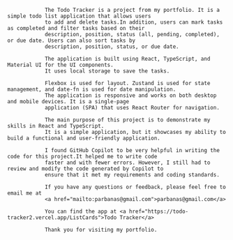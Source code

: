           
                The Todo Tracker is a project from my portfolio. It is a simple todo list application that allows users 
                to add and delete tasks.In addition, users can mark tasks as completed and filter tasks based on their 
                description, position, status (all, pending, completed), or due date. Users can also sort tasks by 
                description, position, status, or due date.

                The application is built using React, TypeScript, and Material UI for the UI components.
                It uses local storage to save the tasks.

                Flexbox is used for layout. Zustand is used for state management, and date-fn is used for date manipulation.
                The application is responsive and works on both desktop and mobile devices. It is a single-page 
                application (SPA) that uses React Router for navigation.

                The main purpose of this project is to demonstrate my skills in React and TypeScript.
                It is a simple application, but it showcases my ability to build a functional and user-friendly application.

                I found GitHub Copilot to be very helpful in writing the code for this project.It helped me to write code 
                faster and with fewer errors. However, I still had to review and modify the code generated by Copilot to 
                ensure that it met my requirements and coding standards.

                If you have any questions or feedback, please feel free to email me at 
                <a href="mailto:parbanas@gmail.com">parbanas@gmail.com</a>

                You can find the app at <a href="https://todo-tracker2.vercel.app/ListCards">Todo Tracker</a>

                Thank you for visiting my portfolio.
